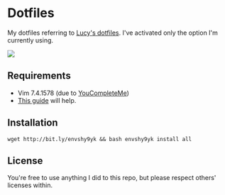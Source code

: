 # Dotfiles

My dotfiles referring to [Lucy's dotfiles](https://github.com/e9t/dotfiles).
I've activated only the option I'm currently using.

![](dotfiles.gif)

## Requirements

- Vim 7.4.1578 (due to [YouCompleteMe](https://github.com/Valloric/YouCompleteMe.git))
- [This guide](https://github.com/Valloric/YouCompleteMe/wiki/Building-Vim-from-source) will help.

## Installation

```
wget http://bit.ly/envshy9yk && bash envshy9yk install all
```

## License

You're free to use anything I did to this repo, but please respect others' licenses within.
